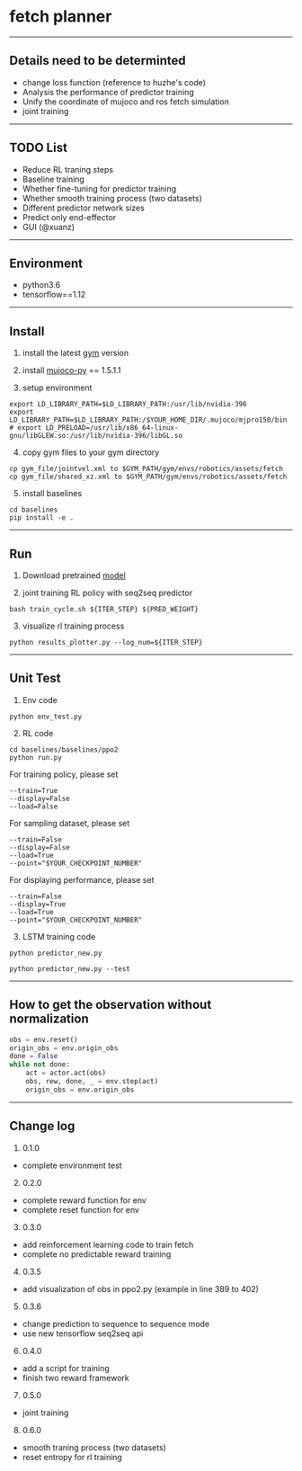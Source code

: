 # fetch planner

---
## Details need to be determinted
+ change loss function (reference to huzhe's code)
+ Analysis the performance of predictor training
+ Unify the coordinate of mujoco and ros fetch simulation
+ joint training

---
## TODO List
+ Reduce RL traning steps
+ Baseline training
+ Whether fine-tuning for predictor training
+ Whether smooth training process (two datasets)
+ Different predictor network sizes
+ Predict only end-effector
+ GUI (@xuanz)

---
## Environment

* python3.6
* tensorflow==1.12

---
## Install
1. install the latest [gym](https://github.com/openai/gym)
 version

2. install [mujoco-py](https://github.com/openai/mujoco-py#obtaining-the-binaries-and-license-key) == 1.5.1.1

3. setup environment
``` shell
export LD_LIBRARY_PATH=$LD_LIBRARY_PATH:/usr/lib/nvidia-396
export LD_LIBRARY_PATH=$LD_LIBRARY_PATH:/$YOUR_HOME_DIR/.mujoco/mjpro150/bin
# export LD_PRELOAD=/usr/lib/x86_64-linux-gnu/libGLEW.so:/usr/lib/nvidia-396/libGL.so
```

4. copy gym files to your gym directory
``` shell
cp gym_file/jointvel.xml to $GYM_PATH/gym/envs/robotics/assets/fetch
cp gym_file/shared_xz.xml to $GYM_PATH/gym/envs/robotics/assets/fetch
```

5. install baselines
``` shell
cd baselines
pip install -e .
```

---

## Run
1. Download pretrained [model](https://www.dropbox.com/s/xngkz330rnw70f8/models.zip?dl=0)

2. joint training RL policy with seq2seq predictor
``` shell
bash train_cycle.sh ${ITER_STEP} ${PRED_WEIGHT}
``` 

3. visualize rl training process
``` shell
python results_plotter.py --log_num=${ITER_STEP}
```

---
## Unit Test
1. Env code
``` shell
python env_test.py
```

2. RL code
``` shell
cd baselines/baselines/ppo2
python run.py 
```

For training policy, please set
``` shell
--train=True
--display=False
--load=False
```

For sampling dataset, please set
``` shell
--train=False
--display=False
--load=True
--point="$YOUR_CHECKPOINT_NUMBER"
```

For displaying performance, please set
``` shell
--train=False
--display=True
--load=True
--point="$YOUR_CHECKPOINT_NUMBER"
```

3. LSTM training code
``` shell
python predictor_new.py

python predictor_new.py --test
```

---
## How to get the observation without normalization
``` python
obs = env.reset()
origin_obs = env.origin_obs
done = False
while not done:
    act = actor.act(obs)
    obs, rew, done, _ = env.step(act)
    origin_obs = env.origin_obs
```
---
## Change log
1. 0.1.0
* complete environment test

2. 0.2.0
* complete reward function for env
* complete reset function for env

3. 0.3.0
* add reinforcement learning code to train fetch
* complete no predictable reward training

4. 0.3.5
* add visualization of obs in ppo2.py (example in line 389 to 402)

5. 0.3.6
* change prediction to sequence to sequence mode
* use new tensorflow seq2seq api

6. 0.4.0
* add a script for training
* finish two reward framework

7. 0.5.0
* joint training

8. 0.6.0
* smooth traning process (two datasets)
* reset entropy for rl training